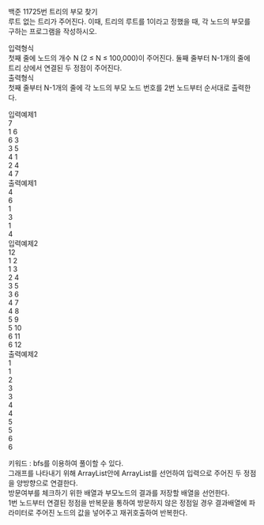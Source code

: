 백준 11725번 트리의 부모 찾기  
루트 없는 트리가 주어진다. 이때, 트리의 루트를 1이라고 정했을 때, 각 노드의 부모를 구하는 프로그램을 작성하시오.  

입력형식  
첫째 줄에 노드의 개수 N (2 ≤ N ≤ 100,000)이 주어진다. 둘째 줄부터 N-1개의 줄에 트리 상에서 연결된 두 정점이 주어진다.  
출력형식  
첫째 줄부터 N-1개의 줄에 각 노드의 부모 노드 번호를 2번 노드부터 순서대로 출력한다.  

입력예제1  
7  
1 6  
6 3  
3 5  
4 1  
2 4  
4 7  
출력예제1  
4  
6  
1  
3  
1  
4  
입력예제2  
12  
1 2  
1 3  
2 4  
3 5  
3 6  
4 7  
4 8  
5 9  
5 10  
6 11  
6 12  
출력예제2  
1  
1  
2  
3  
3  
4  
4  
5  
5  
6  
6  

키워드 : bfs를 이용하여 풀이할 수 있다.  
그래프를 나타내기 위해 ArrayList안에 ArrayList를 선언하여 입력으로 주어진 두 정점을 양방향으로 연결한다.  
방문여부를 체크하기 위한 배열과 부모노드의 결과를 저장할 배열을 선언한다.  
1번 노드부터 연결된 정점을 반복문을 통하여 방문하지 않은 정점일 경우 결과배열에 파라미터로 주어진 노드의 값을 넣어주고 재귀호출하여 반복한다.